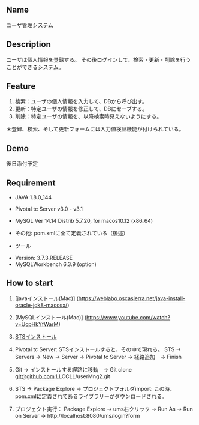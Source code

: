 ## Name
ユーザ管理システム

## Description
ユーザは個人情報を登録する。
その後ログインして、検索・更新・削除を行うことができるシステム。

## Feature
1. 検索：ユーザの個人情報を入力して、DBから呼び出す。
2. 更新：特定ユーザの情報を修正して、DBにセーブする。
3. 削除：特定ユーザの情報を、以降検索時見えないようにする。


＊登録、検索、そして更新フォームには入力値検証機能が付けられている。

## Demo
後日添付予定

## Requirement
* JAVA 1.8.0_144
* Pivotal tc Server v3.0 - v3.1
* MySQL  Ver 14.14 Distrib 5.7.20, for macos10.12 (x86_64) 

* その他: pom.xmlに全て定義されている（後述）

* ツール
 - Version: 3.7.3.RELEASE
 - MySQLWorkbench 6.3.9 (option)

## How to start
1. [javaインストール(Mac)] (https://weblabo.oscasierra.net/java-install-oracle-jdk8-macosx/)


2. [MySQLインストール(Mac)]
(https://www.youtube.com/watch?v=UcpHkYfWarM)

3. [STSインストール](https://spring.io/tools/sts/all)


4. Pivotal tc Server: 
STSインストールすると、その中で現れる。
STS → Servers → New → Server → Pivotal tc Server → 経路追加　→ Finish

5. Git → インストールする経路に移動　→ Git clone git@github.com:LLCCLL/userMng2.git

6. STS → Package Explore → プロジェクトフォルダimport: 
この時、pom.xmlに定義されてあるライブラリーがダウンロードされる。

7. プロジェクト実行：
Package Explore → ums右クリック → Run As → Run on Server → http://localhost:8080/ums/login?form